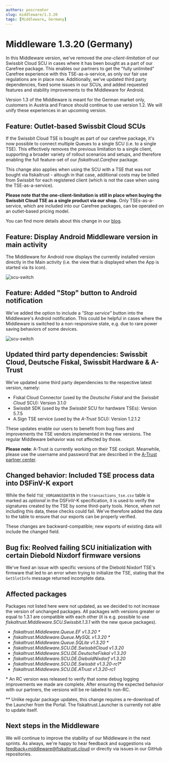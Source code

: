 ```yaml
---
authors: poscreator
slug: middleware/1.3.20
tags: [Middleware, Germany]
---
```


# Middleware 1.3.20 (Germany)
In this Middleware version, we've removed the _one-client-limitation_ of our Swissbit Cloud SCU in cases where it has been bought as a part of our Carefree package. This enables our partners to get the "fully unlimited" Carefree experience with this TSE-as-a-service, as only our fair use regulations are in place now. Additionally, we've updated third party dependencies, fixed some issues in our SCUs, and added requested features and stability improvements to the Middleware for Android.

<!--truncate-->

<div class="alert alert--warning" role="alert">Version 1.3 of the Middleware is meant for the German market only, customers in Austria and France should continue to use version 1.2. We will unify these experiences in an upcoming version.</div>

## Feature: Outlet-based Swissbit Cloud SCUs
If the Swissbit Cloud TSE is bought as part of our carefree package, it's now possible to connect multiple Queues to a single SCU (i.e. to a single TSE). This effectively removes the previous limitation to a single client, supporting a broader variety of rollout scenarios and setups, and therefore enabling the full feature-set of our _fiskaltrust.Carefree_ package. 

This change also applies when using the SCU with a TSE that was _not_ bought via fiskaltrust - altough in that case, additional costs may be billed from Swissbit for each registered client (which is not the case when using the TSE-as-a-service).

**Please note that the one-client-limitation is still in place when buying the Swissbit Cloud TSE as a single product via our shop.** Only TSEs-as-a-service, which are included into our Carefree packages, can be operated on an outlet-based pricing model.

You can find more details about this change in our [blog](https://fiskaltrust.de/news/).

## Feature: Display Android Middleware version in main activity
The Middleware for Android now displays the currently installed version directly in the Main activity (i.e. the view that is displayed when the App is started via its icon).

![scu-switch](images/1.3.20/android-version.png)

## Feature: Added "Stop" button to Android notification
We've added the option to include a _"Stop service"_ button into the Middleware's Android notification. This could be helpful in cases where the Middleware is switched to a non-responsive state, e.g. due to rare power saving behaviors of some devices. 

![scu-switch](images/1.3.20/android-stop-button.png)

## Updated third party dependencies: Swissbit Cloud, Deutsche Fiskal, Swissbit Hardware & A-Trust
We've updated some third party dependencies to the respective latest version, namely:
- Fiskal Cloud Connector (used by the _Deutsche Fiskal_ and the _Swissbit Cloud_ SCU): Version 3.1.0
- Swissbit SDK (used by the _Swissbit_ SCU for hardware TSEs): Version 5.7.5
- A.Sign TSE service (used by the _A-Trust_ SCU): Version 1.2.1.2

These updates enable our users to benefit from bug fixes and improvements the TSE vendors implemented in the new versions. The regular Middleware behavior was not affected by those.

**Please note**: A-Trust is currently working on their TSE cockpit. Meanwhile, please use the username and password that are described in the [A-Trust partner center](https://www.a-trust-tse.de/TsePartner/KassenSichV/Default.aspx).

## Changed behavior: Included TSE process data into DSFinV-K export
While the field `TSE_VORGANGSDATEN` in the `transactions_tse.csv` table is marked as _optional_ in the DSFinV-K specification, it is used to verify the signatures created by the TSE by some third-party tools. Hence, when not including this data, these checks could fail. We've therefore added the data to the table to ensure that our exports can be properly verified.

These changes are backward-compatible; new exports of existing data will include the changed field.

## Bug fix: Reolved failing SCU initialization with certain Diebold Nixdorf firmware versions
We've fixed an issue with specific versions of the Diebold Nixdorf TSE's firmware that led to an error when trying to initialize the TSE, stating that the `GetSlotInfo` message returned incomplete data.

## Affected packages
Packages not listed here were not updated, as we decided to not increase the version of unchanged packages. All packages with versions greater or equal to 1.3.1 are compatible with each other (it is e.g. possible to use _fiskaltrust.Middleware.SCU.Swissbit.1.3.1_ with the new queue packages).

- _fiskaltrust.Middleware.Queue.EF v1.3.20 *_
- _fiskaltrust.Middleware.Queue.MySQL v1.3.20 *_
- _fiskaltrust.Middleware.Queue.SQLite v1.3.20 *_
- _fiskaltrust.Middleware.SCU.DE.SwissbitCloud v1.3.20_
- _fiskaltrust.Middleware.SCU.DE.DeutscheFiskal v1.3.20_
- _fiskaltrust.Middleware.SCU.DE.DieboldNixdorf v1.3.20_
- _fiskaltrust.Middleware.SCU.DE.Swissbit v1.3.20-rc1_*
- _fiskaltrust.Middleware.SCU.DE.ATrust v1.3.20-rc1_

\* An RC version was released to verify that some debug logging improvements we made are complete. After ensuring the expected behavior with our partners, the versions will be re-labeled to non-RC.

** Unlike regular package updates, this change requires a re-download of the Launcher from the Portal. The fiskaltrust.Launcher is currently not able to update itself.

## Next steps in the Middleware
We will continue to improve the stability of our Middleware in the next sprints. As always, we're happy to hear feedback and suggestions via [feedback+middleware@fiskaltrust.cloud](mailto:feedback+middleware@fiskaltrust.cloud) or directly via issues in our GitHub repositories.
